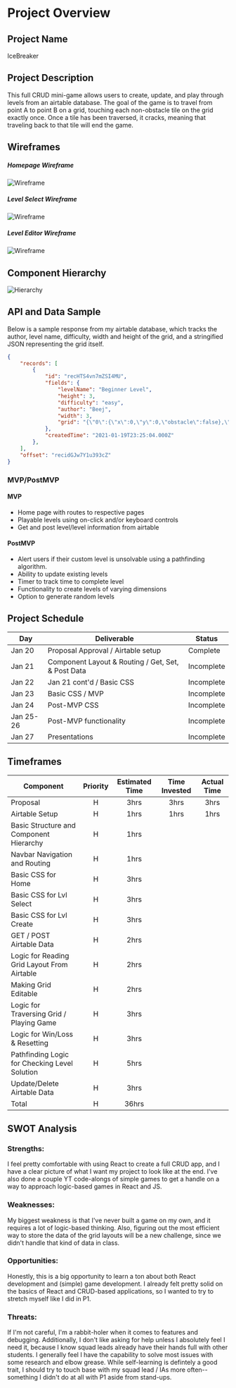 # Project Overview

## Project Name

IceBreaker
## Project Description

This full CRUD mini-game allows users to create, update, and play through levels from an airtable database. The goal of the game is to travel from point A to point B on a grid, touching each non-obstacle tile on the grid exactly once. Once a tile has been traversed, it cracks, meaning that traveling back to that tile will end the game.

## Wireframes

##### Homepage Wireframe
![Wireframe](./assets/homePage.png)

##### Level Select Wireframe
![Wireframe](./assets/levelSelect.png)

##### Level Editor Wireframe
![Wireframe](./assets/levelForm.png)

## Component Hierarchy
![Hierarchy](./assets/hierarchy2.png)

## API and Data Sample

Below is a sample response from my airtable database, which tracks the author, level name, difficulty, width and height of the grid, and a stringified JSON representing the grid itself.

```json
{
    "records": [
        {
            "id": "recHTS4vn7mZSI4MU",
            "fields": {
                "levelName": "Beginner Level",
                "height": 3,
                "difficulty": "easy",
                "author": "Beej",
                "width": 3,
                "grid": "{\"0\":{\"x\":0,\"y\":0,\"obstacle\":false},\"1\":{\"x\":1,\"y\":0,\"obstacle\":false},\"2\":{\"x\":2,\"y\":0,\"obstacle\":false},\"3\":{\"x\":0,\"y\":1,\"obstacle\":false},\"4\":{\"x\":..."
            },
            "createdTime": "2021-01-19T23:25:04.000Z"
        },
    ],
    "offset": "recidGJw7Y1u393cZ"
}
```

### MVP/PostMVP
#### MVP 

- Home page with routes to respective pages
- Playable levels using on-click and/or keyboard controls
- Get and post level/level information from airtable

#### PostMVP  

- Alert users if their custom level is unsolvable using a pathfinding algorithm.
- Ability to update existing levels
- Timer to track time to complete level
- Functionality to create levels of varying dimensions
- Option to generate random levels

## Project Schedule

|  Day | Deliverable | Status
|---|---| ---|
|Jan 20| Proposal Approval / Airtable setup | Complete
|Jan 21| Component Layout & Routing / Get, Set, & Post Data | Incomplete
|Jan 22| Jan 21 cont'd / Basic CSS | Incomplete
|Jan 23| Basic CSS / MVP | Incomplete
|Jan 24| Post-MVP CSS  | Incomplete
|Jan 25-26| Post-MVP functionality | Incomplete
|Jan 27| Presentations | Incomplete

## Timeframes

| Component | Priority | Estimated Time | Time Invested | Actual Time |
| --- | :---: |  :---: | :---: | :---: |
| Proposal | H | 3hrs| 3hrs | 3hrs |
| Airtable Setup | H | 1hrs| 1hrs | 1hrs |
| Basic Structure and Component Hierarchy | H | 1hrs | |  |
| Navbar Navigation and Routing | H | 1hrs|  |  |
| Basic CSS for Home | H | 3hrs|  |  |
| Basic CSS for Lvl Select | H | 3hrs|  |  |
| Basic CSS for Lvl Create | H | 3hrs|  |  |
| GET / POST Airtable Data | H | 2hrs|  |  |
| Logic for Reading Grid Layout From Airtable | H | 2hrs|  |  |
| Making Grid Editable | H | 2hrs|  |  |
| Logic for Traversing Grid / Playing Game | H | 3hrs|  |  |
| Logic for Win/Loss & Resetting | H | 3hrs|  |  |
| Pathfinding Logic for Checking Level Solution | H | 5hrs|  |  |
| Update/Delete Airtable Data | H | 3hrs|  |  |
| Total | H | 36hrs |  |  |

## SWOT Analysis

### Strengths:

I feel pretty comfortable with using React to create a full CRUD app, and I have a clear picture of what I want my project to look like at the end. I've also done a couple YT code-alongs of simple games to get a handle on a way to approach logic-based games in React and JS.

### Weaknesses:

My biggest weakness is that I've never built a game on my own, and it requires a lot of logic-based thinking. Also, figuring out the most efficient way to store the data of the grid layouts will be a new challenge, since we didn't handle that kind of data in class.

### Opportunities:

Honestly, this is a big opportunity to learn a ton about both React development and (simple) game development. I already felt pretty solid on the basics of React and CRUD-based applications, so I wanted to try to stretch myself like I did in P1.
### Threats:

If I'm not careful, I'm a rabbit-holer when it comes to features and debugging. Additionally, I don't like asking for help unless I absolutely feel I need it, because I know squad leads already have their hands full with other students. I generally feel I have the capability to solve most issues with some research and elbow grease. While self-learning is defintely a good trait, I should try to touch base with my squad lead / IAs more often--something I didn't do at all with P1 aside from stand-ups.